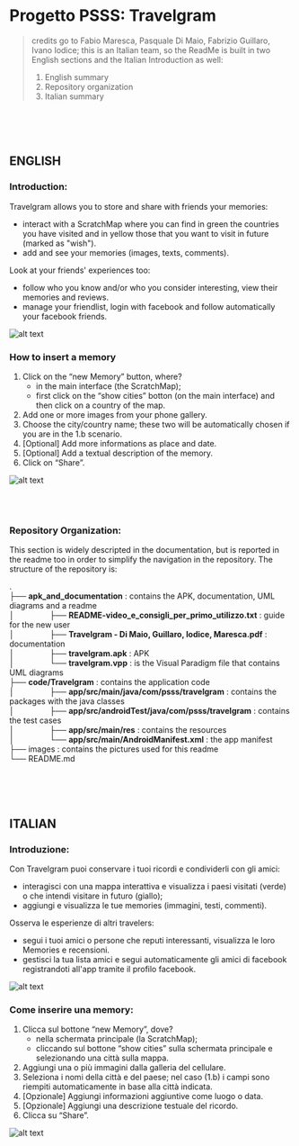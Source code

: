 # Progetto PSSS: Travelgram

> credits go to Fabio Maresca, Pasquale Di Maio, Fabrizio Guillaro, Ivano Iodice;  this is an Italian team, so the ReadMe is built in two English sections and the Italian Introduction as well: 
> 1. English summary
> 2. Repository organization
> 3. Italian summary

<br />
<br />
<br />


## ENGLISH

### Introduction:

Travelgram allows you to store and share with friends your memories:
- interact with a ScratchMap where you can find in green the countries you have visited and in yellow those that you want to visit in future (marked as "wish").
- add and see your memories (images, texts, comments).

Look at your friends' experiences too:
- follow who you know and/or who you consider interesting, view their memories and reviews.
- manage your friendlist, login with facebook and follow automatically your facebook friends.

![alt text](https://github.com/fabiom95/ProgettoPSSS_Travelgram/blob/master/images/Immagine_interfaccia.png)



### How to insert a memory

1. Click on the “new Memory” button, where?
   - in the main interface (the ScratchMap);
   - first click on the “show cities” botton (on the main interface) and then click on a country of the map.
2. Add one or more images from your phone gallery.
3. Choose the city/country name; these two will be automatically chosen if you are in the 1.b scenario.
4. [Optional] Add more informations as place and date.
5. [Optional] Add a textual description of the memory. 
6. Click on “Share”.

![alt text](https://github.com/fabiom95/ProgettoPSSS_Travelgram/blob/master/images/UseCase_InserisciMemory.png)


<br />
<br />


### Repository Organization:

This section is widely descripted in the documentation, but is reported in the readme too in order to simplify the navigation in the repository.
The structure of the repository is:

.<br />
├── **apk_and_documentation** : contains the APK, documentation, UML diagrams and a readme<br />
│&nbsp; &nbsp; &nbsp; &nbsp; &nbsp; &nbsp; &nbsp; &nbsp;   ├── **README-video_e_consigli_per_primo_utilizzo.txt** : guide for the new user<br />
│&nbsp; &nbsp; &nbsp; &nbsp; &nbsp; &nbsp; &nbsp; &nbsp;   ├── **Travelgram - Di Maio, Guillaro, Iodice, Maresca.pdf** : documentation<br />
│&nbsp; &nbsp; &nbsp; &nbsp; &nbsp; &nbsp; &nbsp; &nbsp;   ├── **travelgram.apk** : APK<br />
│&nbsp; &nbsp; &nbsp; &nbsp; &nbsp; &nbsp; &nbsp; &nbsp;   └── **travelgram.vpp** : is the Visual Paradigm file that contains UML diagrams<br />
├── **code/Travelgram** : contains the application code<br /> 
│&nbsp; &nbsp; &nbsp; &nbsp; &nbsp; &nbsp; &nbsp; &nbsp;   ├── **app/src/main/java/com/psss/travelgram** : contains the packages with the java classes<br />
│&nbsp; &nbsp; &nbsp; &nbsp; &nbsp; &nbsp; &nbsp; &nbsp;   ├── **app/src/androidTest/java/com/psss/travelgram** : contains the test cases<br />
│&nbsp; &nbsp; &nbsp; &nbsp; &nbsp; &nbsp; &nbsp; &nbsp;   ├── **app/src/main/res** : contains the resources<br />
│&nbsp; &nbsp; &nbsp; &nbsp; &nbsp; &nbsp; &nbsp; &nbsp;   └── **app/src/main/AndroidManifest.xml** : the app manifest<br />
├── images : contains the pictures used for this readme<br />
└── README.md<br />


     
<br />
<br />
<br />

## ITALIAN

### Introduzione:

Con Travelgram puoi conservare i tuoi ricordi e condividerli con gli amici:
- interagisci con una mappa interattiva e visualizza i paesi visitati (verde) o che intendi visitare in futuro (giallo);
- aggiungi e visualizza le tue memories (immagini, testi, commenti).

Osserva le esperienze di altri travelers: 
- segui i tuoi amici o persone che reputi interessanti, visualizza le loro Memories e recensioni.
- gestisci la tua lista amici e segui automaticamente gli amici di facebook registrandoti all'app tramite il profilo facebook.

![alt text](https://github.com/fabiom95/ProgettoPSSS_Travelgram/blob/master/images/Immagine_interfaccia.png)



### Come inserire una memory:

1. Clicca sul bottone “new Memory”, dove?
   - nella schermata principale (la ScratchMap);
   - cliccando sul bottone “show cities” sulla schermata principale e selezionando una città sulla mappa.
2. Aggiungi una o più immagini dalla galleria del cellulare.
3. Seleziona i nomi della città e del paese; nel caso (1.b) i campi sono riempiti automaticamente in base alla città indicata.
4. [Opzionale] Aggiungi informazioni aggiuntive come luogo o data.
5. [Opzionale] Aggiungi una descrizione testuale del ricordo.
6. Clicca su “Share”.

![alt text](https://github.com/fabiom95/ProgettoPSSS_Travelgram/blob/master/images/UseCase_InserisciMemory.png)

